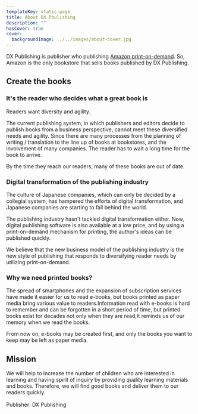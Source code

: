 ```yaml
---
templateKey: static-page
title: About DX Pbulishing
description: "" 
hasCover: true
cover:
  backgroundImage: ../../images/about-cover.jpg
---
```


DX Publishing is publisher who publishing [Amazon print-on-demand](https://www.amazon.co.jp/gp/help/customer/display.html?nodeId=201998960). So, Amazon is the only bookstore that sells books published by DX Publishing.

## Create the books

### It's the reader who decides what a great book is
Readers want diversity and agility.

The current publishing system, in which publishers and editors decide to publish books from a business perspective, cannot meet these diversified needs and agility. Since there are many processes from the planning of writing / translation to the line up of books at bookstores, and the involvement of many companies. The reader has to wait a long time for the book to arrive.

By the time they reach our readers, many of these books are out of date.

### Digital transformation of the publishing industry
The culture of Japanese companies, which can only be decided by a collegial system, has hampered the efforts of digital transformation, and Japanese companies are starting to fall behind the world.

The publishing industry hasn't tackled digital transformation either. Now, digital publishing software is also available at a low price, and by using a print-on-demand mechanism for printing, the author's ideas can be published quickly.

We believe that the new business model of the publishing industry is the new style of publishing that responds to diversifying reader needs by utilizing print-on-demand.

### Why we need printed books?
The spread of smartphones and the expansion of subscription services have made it easier for us to read e-books, but books printed as paper media bring various value to readers.Information read with e-books is hard to remember and can be forgotten in a short period of time, but printed books exist for decades not only when they are read,It reminds us of our memory when we read the books.

From now on, e-books may be created first, and only the books you want to keep may be left as paper media.

## Mission
We will help to increase the number of children who are interested in learning and having spirit of inquiry by providing quality learning materials and books. Therefore, we will find good books and deliver them to our readers quickly.

Publisher: DX Publishing　
